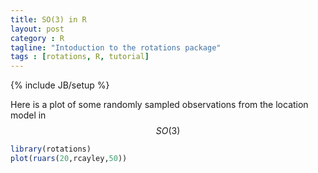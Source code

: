 ```yaml
---
title: SO(3) in R
layout: post
category : R
tagline: "Intoduction to the rotations package"
tags : [rotations, R, tutorial]
---
```

{% include JB/setup %}

Here is a plot of some randomly sampled observations from the location model in $$SO(3)$$

~~~ r
library(rotations)
plot(ruars(20,rcayley,50))
~~~